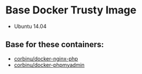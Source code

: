 Base Docker Trusty Image
=================

* Ubuntu 14.04

## Base for these containers:

* [corbinu/docker-nginx-php](https://github.com/corbinu/docker-nginx-php)
* [corbinu/docker-phpmyadmin](https://github.com/corbinu/docker-phpmyadmin)